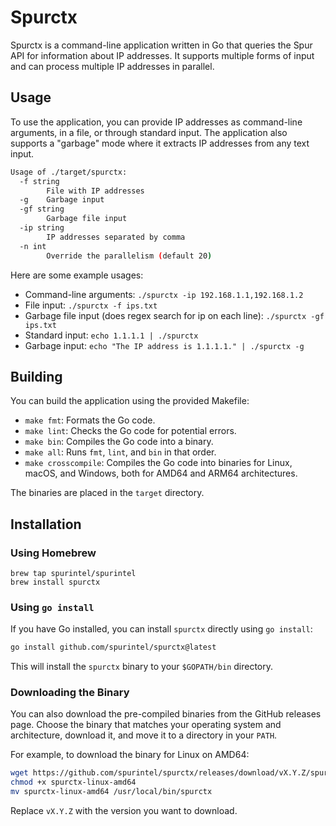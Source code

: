 # Spurctx

Spurctx is a command-line application written in Go that queries the Spur API for information about IP addresses. It supports multiple forms of input and can process multiple IP addresses in parallel.

## Usage

To use the application, you can provide IP addresses as command-line arguments, in a file, or through standard input. The application also supports a "garbage" mode where it extracts IP addresses from any text input.

```bash
Usage of ./target/spurctx:
  -f string
    	File with IP addresses
  -g	Garbage input
  -gf string
    	Garbage file input
  -ip string
    	IP addresses separated by comma
  -n int
    	Override the parallelism (default 20)
```

Here are some example usages:

- Command-line arguments: `./spurctx -ip 192.168.1.1,192.168.1.2`
- File input: `./spurctx -f ips.txt`
- Garbage file input (does regex search for ip on each line): `./spurctx -gf ips.txt`
- Standard input: `echo 1.1.1.1 | ./spurctx`
- Garbage input: `echo "The IP address is 1.1.1.1." | ./spurctx -g`

## Building

You can build the application using the provided Makefile:

- `make fmt`: Formats the Go code.
- `make lint`: Checks the Go code for potential errors.
- `make bin`: Compiles the Go code into a binary.
- `make all`: Runs `fmt`, `lint`, and `bin` in that order.
- `make crosscompile`: Compiles the Go code into binaries for Linux, macOS, and Windows, both for AMD64 and ARM64 architectures.

The binaries are placed in the `target` directory.

## Installation

### Using Homebrew
```
brew tap spurintel/spurintel
brew install spurctx
```

### Using `go install`

If you have Go installed, you can install `spurctx` directly using `go install`:

```bash
go install github.com/spurintel/spurctx@latest
```

This will install the `spurctx` binary to your `$GOPATH/bin` directory.

### Downloading the Binary

You can also download the pre-compiled binaries from the GitHub releases page. Choose the binary that matches your operating system and architecture, download it, and move it to a directory in your `PATH`.

For example, to download the binary for Linux on AMD64:
```bash
wget https://github.com/spurintel/spurctx/releases/download/vX.Y.Z/spurctx-linux-amd64
chmod +x spurctx-linux-amd64
mv spurctx-linux-amd64 /usr/local/bin/spurctx
```

Replace `vX.Y.Z` with the version you want to download.